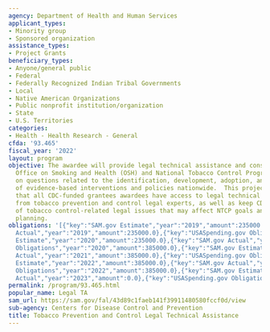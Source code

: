 ```yaml
---
agency: Department of Health and Human Services
applicant_types:
- Minority group
- Sponsored organization
assistance_types:
- Project Grants
beneficiary_types:
- Anyone/general public
- Federal
- Federally Recognized Indian Tribal Governments
- Local
- Native American Organizations
- Public nonprofit institution/organization
- State
- U.S. Territories
categories:
- Health - Health Research - General
cfda: '93.465'
fiscal_year: '2022'
layout: program
objective: The awardee will provide legal technical assistance and consultation to
  Office on Smoking and Health (OSH) and National Tobacco Control Program (NTCP) awardees
  on questions related to the identification, development, adoption, and implementation
  of evidence-based interventions and policies nationwide.  This project will assure
  that all CDC-funded grantees awardees have access to legal technical assistance
  from tobacco prevention and control legal experts, as well as keep CDC informed
  of tobacco control-related legal issues that may affect NTCP goals and strategic
  planning.
obligations: '[{"key":"SAM.gov Estimate","year":"2019","amount":235000.0},{"key":"SAM.gov
  Actual","year":"2019","amount":235000.0},{"key":"USASpending.gov Obligations","year":"2019","amount":235000.0},{"key":"SAM.gov
  Estimate","year":"2020","amount":235000.0},{"key":"SAM.gov Actual","year":"2020","amount":385000.0},{"key":"USASpending.gov
  Obligations","year":"2020","amount":385000.0},{"key":"SAM.gov Estimate","year":"2021","amount":385000.0},{"key":"SAM.gov
  Actual","year":"2021","amount":385000.0},{"key":"USASpending.gov Obligations","year":"2021","amount":385000.0},{"key":"SAM.gov
  Estimate","year":"2022","amount":385000.0},{"key":"SAM.gov Actual","year":"2022","amount":385000.0},{"key":"USASpending.gov
  Obligations","year":"2022","amount":385000.0},{"key":"SAM.gov Estimate","year":"2023","amount":385000.0},{"key":"SAM.gov
  Actual","year":"2023","amount":0.0},{"key":"USASpending.gov Obligations","year":"2023","amount":315657.18}]'
permalink: /program/93.465.html
popular_name: Legal TA
sam_url: https://sam.gov/fal/43d89c1faeb141f39911480580fccf0d/view
sub-agency: Centers for Disease Control and Prevention
title: Tobacco Prevention and Control Legal Technical Assistance
---
```

